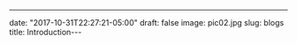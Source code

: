 ---
date: "2017-10-31T22:27:21-05:00"
draft: false
image: pic02.jpg
slug: blogs
title: Introduction---